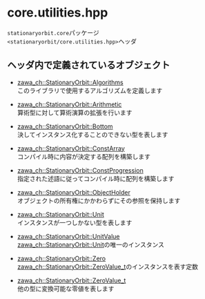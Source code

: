 # core.utilities.hpp

`stationaryorbit.core`パッケージ  
`<stationaryorbit/core.utilities.hpp>`ヘッダ  

## ヘッダ内で定義されているオブジェクト

- [zawa_ch::StationaryOrbit::Algorithms](../../objects/core/algorithms.md)  
    このライブラリで使用するアルゴリズムを定義します

- [zawa_ch::StationaryOrbit::Arithmetic](../../objects/core/arithmetic.md)  
    算術型に対して算術演算の拡張を行います

- [zawa_ch::StationaryOrbit::Bottom](../../objects/core/bottom.md)  
    決してインスタンス化することのできない型を表します

- [zawa_ch::StationaryOrbit::ConstArray](../../objects/core/constarray.md)  
    コンパイル時に内容が決定する配列を構築します

- [zawa_ch::StationaryOrbit::ConstProgression](../../objects/core/constprogression.md)  
    指定された述語に従ってコンパイル時に配列を構築します

- [zawa_ch::StationaryOrbit::ObjectHolder](../../objects/core/objectholder.md)  
    オブジェクトの所有権にかかわらずにその参照を保持します

- [zawa_ch::StationaryOrbit::Unit](../../objects/core/unit.md)  
    インスタンスが一つしかない型を表します

- [zawa_ch::StationaryOrbit::UnitValue](../../objects/core/unitvalue.md)  
    [zawa_ch::StationaryOrbit::Unit](../../objects/core/unit.md)の唯一のインスタンス

- [zawa_ch::StationaryOrbit::Zero](../../objects/core/zero.md)  
    [zawa_ch::StationaryOrbit::ZeroValue_t](../../objects/core/zerovalue.md)のインスタンスを表す定数

- [zawa_ch::StationaryOrbit::ZeroValue_t](../../objects/core/zerovalue.md)  
    他の型に変換可能な零値を表します
